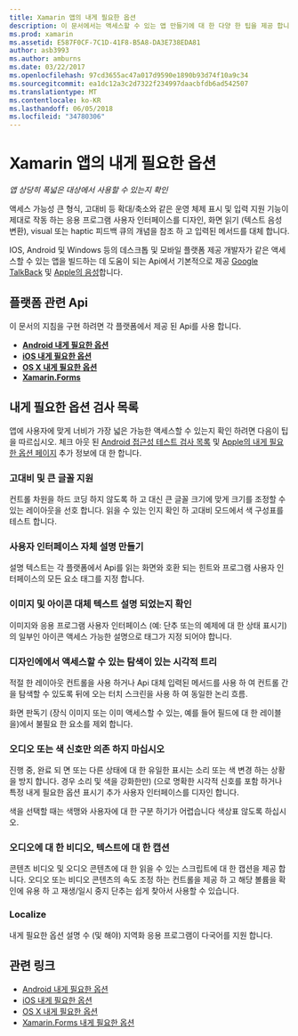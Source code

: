 ```yaml
---
title: Xamarin 앱의 내게 필요한 옵션
description: 이 문서에서는 액세스할 수 있는 앱 만들기에 대 한 다양 한 팁을 제공 합니다. 예를 들어 큰 글꼴, 고대비, 자체 설명적 인터페이스 등에 대 한 권장 사항에 포함 됩니다.
ms.prod: xamarin
ms.assetid: E587F0CF-7C1D-41F8-B5A8-DA3E738EDA81
author: asb3993
ms.author: amburns
ms.date: 03/22/2017
ms.openlocfilehash: 97cd3655ac47a017d9590e1890b93d74f10a9c34
ms.sourcegitcommit: ea1dc12a3c2d7322f234997daacbfdb6ad542507
ms.translationtype: MT
ms.contentlocale: ko-KR
ms.lasthandoff: 06/05/2018
ms.locfileid: "34780306"
---
```

# <a name="accessibility-in-xamarin-apps"></a>Xamarin 앱의 내게 필요한 옵션

_앱 상당히 폭넓은 대상에서 사용할 수 있는지 확인_

액세스 가능성 큰 형식, 고대비 등 확대/축소와 같은 운영 체제 표시 및 입력 지원 기능이 제대로 작동 하는 응용 프로그램 사용자 인터페이스를 디자인, 화면 읽기 (텍스트 음성 변환), visual 또는 haptic 피드백 큐의 개념을 참조 하 고 입력된 메서드를 대체 합니다.

IOS, Android 및 Windows 등의 데스크톱 및 모바일 플랫폼 제공 개발자가 같은 액세스할 수 있는 앱을 빌드하는 데 도움이 되는 Api에서 기본적으로 제공 [Google TalkBack](https://play.google.com/store/apps/details?id=com.google.android.marvin.talkback) 및 [Apple의 음성](http://www.apple.com/accessibility/ios/voiceover/)합니다.

## <a name="platform-specific-apis"></a>플랫폼 관련 Api

이 문서의 지침을 구현 하려면 각 플랫폼에서 제공 된 Api를 사용 합니다.

- [**Android 내게 필요한 옵션**](~/android/app-fundamentals/accessibility.md)
- [**iOS 내게 필요한 옵션**](~/ios/app-fundamentals/accessibility.md)
- [**OS X 내게 필요한 옵션**](~/mac/app-fundamentals/accessibility.md)
- [**Xamarin.Forms**](~/xamarin-forms/app-fundamentals/accessibility/index.md)

<a name="checklist" />

## <a name="accessibility-checklist"></a>내게 필요한 옵션 검사 목록

앱에 사용자에 맞게 너비가 가장 넓은 가능한 액세스할 수 있는지 확인 하려면 다음이 팁을 따르십시오. 체크 아웃 된 [Android 접근성 테스트 검사 목록](http://developer.android.com/training/accessibility/testing.html) 및 [Apple의 내게 필요한 옵션 페이지](http://www.apple.com/accessibility/) 추가 정보에 대 한 합니다.

### <a name="support-large-fonts-and-high-contrast"></a>고대비 및 큰 글꼴 지원

컨트롤 차원을 하드 코딩 하지 않도록 하 고 대신 큰 글꼴 크기에 맞게 크기를 조정할 수 있는 레이아웃을 선호 합니다.
읽을 수 있는 인지 확인 하 고대비 모드에서 색 구성표를 테스트 합니다.

### <a name="make-the-user-interface-self-describing"></a>사용자 인터페이스 자체 설명 만들기

설명 텍스트는 각 플랫폼에서 Api를 읽는 화면와 호환 되는 힌트와 프로그램 사용자 인터페이스의 모든 요소 태그를 지정 합니다.

### <a name="ensure-that-images-and-icons-have-an-alternate-text-description"></a>이미지 및 아이콘 대체 텍스트 설명 되었는지 확인

이미지와 응용 프로그램 사용자 인터페이스 (예: 단추 또는의 예제에 대 한 상태 표시기)의 일부인 아이콘 액세스 가능한 설명으로 태그가 지정 되어야 합니다.

### <a name="design-the-visual-tree-with-accessible-navigation-in-mind"></a>디자인에에서 액세스할 수 있는 탐색이 있는 시각적 트리

적절 한 레이아웃 컨트롤을 사용 하거나 Api 대체 입력된 메서드를 사용 하 여 컨트롤 간을 탐색할 수 있도록 뒤에 오는 터치 스크린을 사용 하 여 동일한 논리 흐름.

화면 판독기 (장식 이미지 또는 이미 액세스할 수 있는, 예를 들어 필드에 대 한 레이블을)에서 불필요 한 요소를 제외 합니다.

### <a name="dont-rely-on-audio-or-color-cues-alone"></a>오디오 또는 색 신호만 의존 하지 마십시오

진행 중, 완료 되 면 또는 다른 상태에 대 한 유일한 표시는 소리 또는 색 변경 하는 상황을 방지 합니다. 경우 소리 및 색을 강화한만) (으로 명확한 시각적 신호를 포함 하거나 특정 내게 필요한 옵션 표시기 추가 사용자 인터페이스를 디자인 합니다.

색을 선택할 때는 색맹와 사용자에 대 한 구분 하기가 어렵습니다 색상표 않도록 하십시오.

### <a name="captioning-for-video-text-for-audio"></a>오디오에 대 한 비디오, 텍스트에 대 한 캡션

콘텐츠 비디오 및 오디오 콘텐츠에 대 한 읽을 수 있는 스크립트에 대 한 캡션을 제공 합니다. 오디오 또는 비디오 콘텐츠의 속도 조정 하는 컨트롤을 제공 하 고 해당 볼륨을 확인에 유용 하 고 재생/일시 중지 단추는 쉽게 찾아서 사용할 수 있습니다.

### <a name="localize"></a>Localize

내게 필요한 옵션 설명 수 (및 해야) 지역화 응용 프로그램이 다국어를 지원 합니다.



## <a name="related-links"></a>관련 링크

- [Android 내게 필요한 옵션](~/android/app-fundamentals/accessibility.md)
- [iOS 내게 필요한 옵션](~/ios/app-fundamentals/accessibility.md)
- [OS X 내게 필요한 옵션](~/mac/app-fundamentals/accessibility.md)
- [Xamarin.Forms 내게 필요한 옵션](~/xamarin-forms/app-fundamentals/accessibility/index.md)
